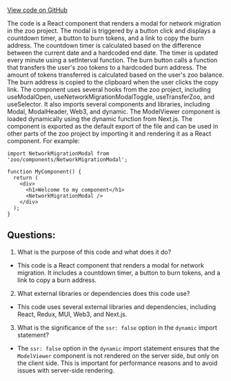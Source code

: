 [View code on GitHub](zoo-labs/zoo/blob/master/core/src/modals/NetworkMigrationModal/index.tsx)

The code is a React component that renders a modal for network migration in the zoo project. The modal is triggered by a button click and displays a countdown timer, a button to burn tokens, and a link to copy the burn address. The countdown timer is calculated based on the difference between the current date and a hardcoded end date. The timer is updated every minute using a setInterval function. The burn button calls a function that transfers the user's zoo tokens to a hardcoded burn address. The amount of tokens transferred is calculated based on the user's zoo balance. The burn address is copied to the clipboard when the user clicks the copy link. The component uses several hooks from the zoo project, including useModalOpen, useNetworkMigrationModalToggle, useTransferZoo, and useSelector. It also imports several components and libraries, including Modal, ModalHeader, Web3, and dynamic. The ModelViewer component is loaded dynamically using the dynamic function from Next.js. The component is exported as the default export of the file and can be used in other parts of the zoo project by importing it and rendering it as a React component. For example:

```
import NetworkMigrationModal from 'zoo/components/NetworkMigrationModal';

function MyComponent() {
  return (
    <div>
      <h1>Welcome to my component</h1>
      <NetworkMigrationModal />
    </div>
  );
}
```
## Questions: 
 1. What is the purpose of this code and what does it do?
- This code is a React component that renders a modal for network migration. It includes a countdown timer, a button to burn tokens, and a link to copy a burn address.

2. What external libraries or dependencies does this code use?
- This code uses several external libraries and dependencies, including React, Redux, MUI, Web3, and Next.js.

3. What is the significance of the `ssr: false` option in the `dynamic` import statement?
- The `ssr: false` option in the `dynamic` import statement ensures that the `ModelViewer` component is not rendered on the server side, but only on the client side. This is important for performance reasons and to avoid issues with server-side rendering.